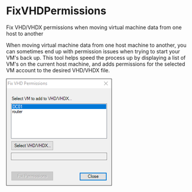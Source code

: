 # FixVHDPermissions
Fix VHD/VHDX permissions when moving virtual machine data from one host to another

When moving virtual machine data from one host machine to another, you can sometimes end up
with permission issues when trying to start your VM's back up. This tool helps speed the process
up by displaying a list of VM's on the current host machine, and adds permissions for the selected
VM account to the desired VHD/VHDX file.

![alt text](https://github.com/Degrader/FixVHDPermissions/blob/master/Fix%20VHD%20Permissions.png)

